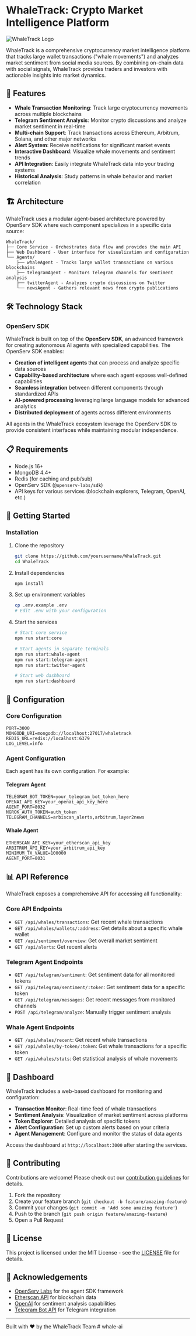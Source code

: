 # WhaleTrack: Crypto Market Intelligence Platform

![WhaleTrack Logo](assets/logo.png)

WhaleTrack is a comprehensive cryptocurrency market intelligence platform that tracks large wallet transactions ("whale movements") and analyzes market sentiment from social media sources. By combining on-chain data with social signals, WhaleTrack provides traders and investors with actionable insights into market dynamics.

## 🌟 Features

- **Whale Transaction Monitoring**: Track large cryptocurrency movements across multiple blockchains
- **Telegram Sentiment Analysis**: Monitor crypto discussions and analyze market sentiment in real-time
- **Multi-chain Support**: Track transactions across Ethereum, Arbitrum, Solana, and other major networks
- **Alert System**: Receive notifications for significant market events
- **Interactive Dashboard**: Visualize whale movements and sentiment trends
- **API Integration**: Easily integrate WhaleTrack data into your trading systems
- **Historical Analysis**: Study patterns in whale behavior and market correlation

## 🏗️ Architecture

WhaleTrack uses a modular agent-based architecture powered by OpenServ SDK where each component specializes in a specific data source:

```
WhaleTrack/
├── Core Service - Orchestrates data flow and provides the main API
├── Web Dashboard - User interface for visualization and configuration
└── Agents/
    ├── whaleAgent - Tracks large wallet transactions on various blockchains
    ├── telegramAgent - Monitors Telegram channels for sentiment analysis
    ├── twitterAgent - Analyzes crypto discussions on Twitter
    └── newsAgent - Gathers relevant news from crypto publications
```

## 🛠️ Technology Stack

### OpenServ SDK

WhaleTrack is built on top of the **OpenServ SDK**, an advanced framework for creating autonomous AI agents with specialized capabilities. The OpenServ SDK enables:

- **Creation of intelligent agents** that can process and analyze specific data sources
- **Capability-based architecture** where each agent exposes well-defined capabilities
- **Seamless integration** between different components through standardized APIs
- **AI-powered processing** leveraging large language models for advanced analytics
- **Distributed deployment** of agents across different environments

All agents in the WhaleTrack ecosystem leverage the OpenServ SDK to provide consistent interfaces while maintaining modular independence.

## 📋 Requirements

- Node.js 16+
- MongoDB 4.4+
- Redis (for caching and pub/sub)
- OpenServ SDK (`@openserv-labs/sdk`)
- API keys for various services (blockchain explorers, Telegram, OpenAI, etc.)

## 🚀 Getting Started

### Installation

1. Clone the repository
   ```bash
   git clone https://github.com/yourusername/WhaleTrack.git
   cd WhaleTrack
   ```

2. Install dependencies
   ```bash
   npm install
   ```

3. Set up environment variables
   ```bash
   cp .env.example .env
   # Edit .env with your configuration
   ```

4. Start the services
   ```bash
   # Start core service
   npm run start:core
   
   # Start agents in separate terminals
   npm run start:whale-agent
   npm run start:telegram-agent
   npm run start:twitter-agent
   
   # Start web dashboard
   npm run start:dashboard
   ```

## 🔧 Configuration

### Core Configuration

```
PORT=3000
MONGODB_URI=mongodb://localhost:27017/whaletrack
REDIS_URL=redis://localhost:6379
LOG_LEVEL=info
```

### Agent Configuration

Each agent has its own configuration. For example:

#### Telegram Agent
```
TELEGRAM_BOT_TOKEN=your_telegram_bot_token_here
OPENAI_API_KEY=your_openai_api_key_here
AGENT_PORT=8032
NGROK_AUTH_TOKEN=auth_token
TELEGRAM_CHANNELS=arbiscan_alerts,arbitrum,layer2news
```

#### Whale Agent
```
ETHERSCAN_API_KEY=your_etherscan_api_key
ARBITRUM_API_KEY=your_arbitrum_api_key
MINIMUM_TX_VALUE=100000
AGENT_PORT=8031
```

## 📊 API Reference

WhaleTrack exposes a comprehensive API for accessing all functionality:

### Core API Endpoints

- `GET /api/whales/transactions`: Get recent whale transactions
- `GET /api/whales/wallets/:address`: Get details about a specific whale wallet
- `GET /api/sentiment/overview`: Get overall market sentiment
- `GET /api/alerts`: Get recent alerts

### Telegram Agent Endpoints

- `GET /api/telegram/sentiment`: Get sentiment data for all monitored tokens
- `GET /api/telegram/sentiment/:token`: Get sentiment data for a specific token
- `GET /api/telegram/messages`: Get recent messages from monitored channels
- `POST /api/telegram/analyze`: Manually trigger sentiment analysis

### Whale Agent Endpoints

- `GET /api/whales/recent`: Get recent whale transactions
- `GET /api/whales/by-token/:token`: Get whale transactions for a specific token
- `GET /api/whales/stats`: Get statistical analysis of whale movements

## 📱 Dashboard

WhaleTrack includes a web-based dashboard for monitoring and configuration:

- **Transaction Monitor**: Real-time feed of whale transactions
- **Sentiment Analysis**: Visualization of market sentiment across platforms
- **Token Explorer**: Detailed analysis of specific tokens
- **Alert Configuration**: Set up custom alerts based on your criteria
- **Agent Management**: Configure and monitor the status of data agents

Access the dashboard at `http://localhost:3000` after starting the services.

## 🤝 Contributing

Contributions are welcome! Please check out our [contribution guidelines](CONTRIBUTING.md) for details.

1. Fork the repository
2. Create your feature branch (`git checkout -b feature/amazing-feature`)
3. Commit your changes (`git commit -m 'Add some amazing feature'`)
4. Push to the branch (`git push origin feature/amazing-feature`)
5. Open a Pull Request

## 📜 License

This project is licensed under the MIT License - see the [LICENSE](LICENSE) file for details.

## 🙏 Acknowledgements

- [OpenServ Labs](https://openserv.org) for the agent SDK framework
- [Etherscan API](https://etherscan.io/apis) for blockchain data
- [OpenAI](https://openai.com/) for sentiment analysis capabilities
- [Telegram Bot API](https://core.telegram.org/bots/api) for Telegram integration

---

Built with ❤️ by the WhaleTrack Team
#   w h a l e - a i  
 